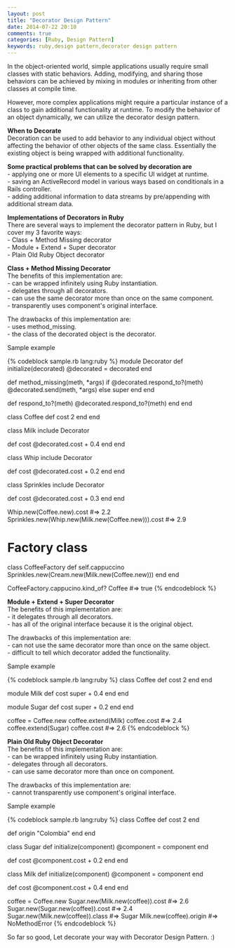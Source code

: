 ```yaml
---
layout: post
title: "Decorator Design Pattern"
date: 2014-07-22 20:10
comments: true
categories: [Ruby, Design Pattern]
keywords: ruby,design pattern,decorator design pattern
---
```


<p>
  In the object-oriented world, simple applications usually require small classes with static behaviors. Adding, modifying, and sharing those behaviors can be achieved by mixing in modules or inheriting from other classes at compile time.<br/>

</p>

<p>
  However, more complex applications might require a particular instance of a class to gain additional functionality at runtime. To modify the behavior of an object dynamically, we can utilize the decorator design pattern.<br/>
</p>

<p>
  <strong>When to Decorate</strong><br/>
  Decoration can be used to add behavior to any individual object without affecting the behavior of other objects of the same class. Essentially the existing object is being wrapped with additional functionality. 
</p>

<p>
  <strong>Some practical problems that can be solved by decoration are</strong><br/>
  - applying one or more UI elements to a specific UI widget at runtime.<br/>
  - saving an ActiveRecord model in various ways based on conditionals in a Rails controller.<br/>
  - adding additional information to data streams by pre/appending with additional stream data.<br/>
</p>

<p>
  <strong>Implementations of Decorators in Ruby</strong><br/>
  There are several ways to implement the decorator pattern in Ruby, but I cover my 3 favorite ways:<br/>
  - Class + Method Missing decorator<br/>
  - Module + Extend + Super decorator<br/>
  - Plain Old Ruby Object decorator<br/>
</p>

<p>
  <strong>Class + Method Missing Decorator</strong><br/>
  The benefits of this implementation are:<br/>
  - can be wrapped infinitely using Ruby instantiation.<br/>
  - delegates through all decorators.<br/>
  - can use the same decorator more than once on the same component.<br/>
  - transparently uses component's original interface.<br/>
</p>

<p>
  The drawbacks of this implementation are:<br/>
  - uses method_missing.<br/>
  - the class of the decorated object is the decorator.<br/>
</p>

<p>
  Sample example
</p>

{% codeblock sample.rb lang:ruby %}
module Decorator
  def initialize(decorated)
    @decorated = decorated
  end

  def method_missing(meth, *args)
    if @decorated.respond_to?(meth)
      @decorated.send(meth, *args)
    else
      super
    end
  end

  def respond_to?(meth)
    @decorated.respond_to?(meth)
  end
end

class Coffee
  def cost
    2
  end
end

class Milk
  include Decorator

  def cost
    @decorated.cost + 0.4
  end
end

class Whip
  include Decorator

  def cost 
    @decorated.cost + 0.2
  end
end

class Sprinkles
  include Decorator

  def cost
    @decorated.cost + 0.3
  end
end

Whip.new(Coffee.new).cost #=> 2.2
Sprinkles.new(Whip.new(Milk.new(Coffee.new))).cost #=> 2.9

# Factory class
class CoffeeFactory
  def self.cappuccino
    Sprinkles.new(Cream.new(Milk.new(Coffee.new)))
  end
end

CoffeeFactory.cappucino.kind_of? Coffee #=> true
{% endcodeblock %}

<p>
  <strong>Module + Extend + Super Decorator</strong><br/>
  The benefits of this implementation are:<br/>
  - it delegates through all decorators.<br/>
  - has all of the original interface because it is the original object.<br/>
</p>

<p>
  The drawbacks of this implementation are:<br/>
  - can not use the same decorator more than once on the same object.<br/>
  - difficult to tell which decorator added the functionality.<br/>
</p>

<p>
  Sample example
</p>

{% codeblock sample.rb lang:ruby %}
class Coffee
  def cost
    2
  end
end

module Milk
  def cost
    super + 0.4
  end
end

module Sugar
  def cost
    super + 0.2
  end
end

coffee = Coffee.new
coffee.extend(Milk)
coffee.cost   #=> 2.4
coffee.extend(Sugar)
coffee.cost   #=> 2.6
{% endcodeblock %}

<p>
  <strong>Plain Old Ruby Object Decorator</strong><br/>
  The benefits of this implementation are:<br/>
  - can be wrapped infinitely using Ruby instantiation.<br/>
  - delegates through all decorators.<br/>
  - can use same decorator more than once on component.<br/>
</p>

<p>
  The drawbacks of this implementation are:<br/>
  - cannot transparently use component's original interface.<br/>
</p>

<p>
  Sample example
</p>

{% codeblock sample.rb lang:ruby %}
class Coffee
  def cost
    2
  end

  def origin
    "Colombia"
  end
end

class Sugar
  def initialize(component)
    @component = component
  end

  def cost
    @component.cost + 0.2
  end
end

class Milk
  def initialize(component)
    @component = component
  end

  def cost
    @component.cost + 0.4
  end
end

coffee = Coffee.new
Sugar.new(Milk.new(coffee)).cost  #=> 2.6
Sugar.new(Sugar.new(coffee)).cost #=> 2.4
Sugar.new(Milk.new(coffee)).class #=> Sugar
Milk.new(coffee).origin           #=> NoMethodError
{% endcodeblock %}

<p>
  So far so good, Let decorate your way with Decorator Design Pattern. :)
</p>
